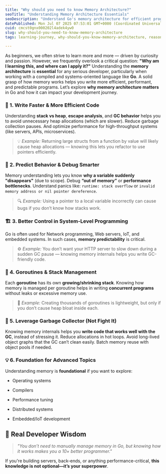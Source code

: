 ```yaml
---
title: "Why should you need to know Memory Architecture?"
seoTitle: "Understanding Memory Architecture Essentials"
seoDescription: "Understand Go's memory architecture for efficient programs. Leverage the garbage collector and enhance debugging and system control"
datePublished: Mon Jul 07 2025 07:53:01 GMT+0000 (Coordinated Universal Time)
cuid: cmcst0gnx000202l4adek4yw0
slug: why-should-you-need-to-know-memory-architecture
tags: learning-journey, why-should-you-know-memory-architecture, reason-of-learning

---
```


As beginners, we often strive to learn more and more — driven by curiosity and passion. However, we frequently overlook a critical question: **"Why am I learning this, and where can I apply it?"** Understanding the **memory architecture** is **essential** for any serious developer, particularly when working with a compiled and systems-oriented language like **Go**. A solid grasp of how memory works helps you write more efficient, performant, and predictable programs. Let’s explore **why memory architecture matters** in Go and how it can impact your development journey.

### 🎯 1. **Write Faster & More Efficient Code**

Understanding **stack vs heap**, **escape analysis**, and **GC behavior** helps you to avoid unnecessary heap allocations (which are slower). Reduce garbage collection pauses. And optimize performance for high-throughput systems (like servers, APIs, microservices).

> 💡 *Example:* Returning large structs from a function by value will likely cause heap allocations — knowing this lets you refactor to use pointers efficiently.

### 🧠 2. **Predict Behavior & Debug Smarter**

Memory understanding lets you know **why a variable suddenly "disappears"** (due to scope). Debug **“out of memory”** or **performance bottlenecks**. Understand panics like: `runtime: stack overflow` or `invalid memory address or nil pointer dereference`.

> 🔍 *Example:* Using a pointer to a local variable incorrectly can cause bugs if you don’t know how stacks work.

### 🏗️ 3. **Better Control in System-Level Programming**

Go is often used for Network programming, Web servers, IoT, and embedded systems. In such cases, **memory predictability** is critical.

> ⚙️ *Example:* You don’t want your HTTP server to slow down during a sudden GC pause — knowing memory internals helps you write GC-friendly code.

### 🚀 4. **Goroutines & Stack Management**

Each **goroutine** has its own **growing/shrinking stack**. Knowing how memory is managed per goroutine helps in writing **concurrent programs** without leaks or excessive memory use.

> 🧵 *Example:* Creating thousands of goroutines is lightweight, but only if you don’t cause heap bloat inside each.

### 🧼 5. **Leverage Garbage Collector (Not Fight It)**

Knowing memory internals helps you **write code that works well with the GC**, instead of stressing it. Reduce allocations in hot loops. Avoid long-lived object graphs that the GC can’t clean easily. Batch memory reuse with object pools if needed.

### 💡 6. **Foundation for Advanced Topics**

Understanding memory is **foundational** if you want to explore:

* Operating systems
    
* Compilers
    
* Performance tuning
    
* Distributed systems
    
* Embedded/IoT development
    

## 🧠 Real Developer Wisdom

> *"You don’t need to manually manage memory in Go, but knowing how it works makes you a 10× better programmer."*

If you're building servers, back-ends, or anything performance-critical, **this knowledge is not optional—it’s your superpower**.